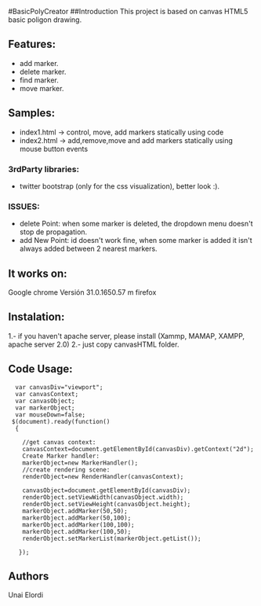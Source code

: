 #BasicPolyCreator
##Introduction
This project is based on canvas HTML5 basic poligon drawing. 

## Features: 
* add marker. 
* delete marker.
* find marker. 
* move marker. 
## Samples: 
* index1.html -> control, move, add markers statically using code
* index2.html -> add,remove,move and add markers statically using mouse button events

### 3rdParty libraries: 
* twitter bootstrap (only for the css visualization), better look :).
### ISSUES:
* delete Point: when some marker is deleted, the dropdown menu doesn't stop de propagation.
* add New Point: id doesn't work fine, when some marker is added it isn't always added between 2 nearest markers.

## It works on: 
Google chrome Versión 31.0.1650.57 m 
firefox 


## Instalation: 
1.- if you haven't apache server, please install (Xammp, MAMAP, XAMPP, apache server 2.0)
2.- just copy canvasHTML folder. 

## Code Usage:

```
  var canvasDiv="viewport";
  var canvasContext;
  var canvasObject;
  var markerObject; 
  var mouseDown=false;
 $(document).ready(function()
  {
  
  	//get canvas context:
	canvasContext=document.getElementById(canvasDiv).getContext("2d");
	Create Marker handler:
	markerObject=new MarkerHandler();
	//create rendering scene:
	renderObject=new RenderHandler(canvasContext);
	
	canvasObject=document.getElementById(canvasDiv);
	renderObject.setViewWidth(canvasObject.width);
	renderObject.setViewHeight(canvasObject.height);
	markerObject.addMarker(50,50);
	markerObject.addMarker(50,100);
	markerObject.addMarker(100,100);
	markerObject.addMarker(100,50);
	renderObject.setMarkerList(markerObject.getList()); 

   });
```
## Authors
Unai Elordi
